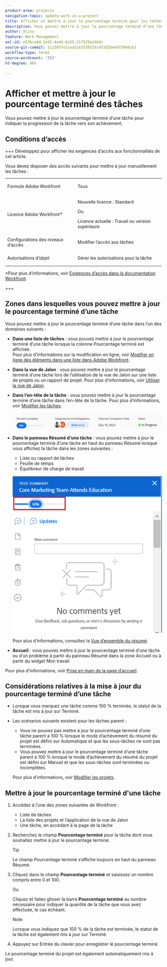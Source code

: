 ```yaml
---
product-area: projects
navigation-topic: update-work-in-a-project
title: Afficher et mettre à jour le pourcentage terminé pour les tâches
description: Vous pouvez mettre à jour le pourcentage terminé d’une tâche pour indiquer la progression de la tâche vers son achèvement.
author: Alina
feature: Work Management
exl-id: e53bca4d-1ed3-4e4d-8a35-217529a246dc
source-git-commit: 1c2303fe2cea51e3339335c433d2be6475949cb1
workflow-type: tm+mt
source-wordcount: '553'
ht-degree: 96%

---
```


# Afficher et mettre à jour le pourcentage terminé des tâches

<!--Audited:01/2024-->

Vous pouvez mettre à jour le pourcentage terminé d’une tâche pour indiquer la progression de la tâche vers son achèvement.

## Conditions d’accès

+++ Développez pour afficher les exigences d’accès aux fonctionnalités de cet article.

Vous devez disposer des accès suivants pour mettre à jour manuellement les tâches :

<table style="table-layout:auto"> 
 <col> 
 <col> 
 <tbody> 
  <tr> 
   <td role="rowheader">Formule Adobe Workfront</td> 
   <td> <p>Tous</p> </td> 
  </tr> 
  <tr> 
   <td role="rowheader">Licence Adobe Workfront*</td> 
   <td> <p>Nouvelle licence : Standard</p> 
   Ou
   <p>Licence actuelle : Travail ou version supérieure</p>
   </td> 
  </tr> 
  <tr> 
   <td role="rowheader">Configurations des niveaux d’accès</td> 
   <td> <p>Modifier l’accès aux tâches</p> </td> 
  </tr> 
  <tr> 
   <td role="rowheader">Autorisations d’objet</td> 
   <td> <p>Gérer les autorisations pour la tâche</p>  </td> 
  </tr> 
 </tbody> 
</table>

*Pour plus d’informations, voir [Exigences d’accès dans la documentation Workfront](/help/quicksilver/administration-and-setup/add-users/access-levels-and-object-permissions/access-level-requirements-in-documentation.md).

+++

## Zones dans lesquelles vous pouvez mettre à jour le pourcentage terminé d’une tâche

Vous pouvez mettre à jour le pourcentage terminé d’une tâche dans l’un des domaines suivants :

* **Dans une liste de tâches** : vous pouvez mettre à jour le pourcentage terminé d’une tâche lorsque la colonne Pourcentage terminé est affichée.\
  Pour plus d’informations sur la modification en ligne, voir [Modifier en ligne des éléments dans une liste dans Adobe Workfront](../../../workfront-basics/navigate-workfront/use-lists/inline-edit-objects.md).

* **Dans la vue de Jalon** : vous pouvez mettre à jour le pourcentage terminé d’une tâche lors de l’utilisation de la vue de Jalon sur une liste de projets ou un rapport de projet. Pour plus d’informations, voir [Utiliser la vue de Jalon](../../../reports-and-dashboards/reports/reporting-elements/use-milestone-view.md).

<!--only in legacy commenting: 
* **As you update the task**:  You can update the percent complete option of a task when adding an update to the task.

  >[!IMPORTANT]
  >
  >This option displays only after you enable the Show Percent Complete option.  
  >To enable the percent complete update bar for tasks, do the following:   
  >
  >1. Go to the **Main** menu>your name>**More** icon next to your name >**Edit** > select **Show percent complete on update status**.   
  >![](assets/show-percent-complete-toggle-in-user-profile-350x243.png)  >-->

* **Dans l’en-tête de la tâche** : vous pouvez mettre à jour le pourcentage terminé d’une tâche dans l’en-tête de la tâche. Pour plus d’informations, voir [Modifier les tâches](../../tasks/manage-tasks/edit-tasks.md).

  ![](assets/nwe-updatetaskpercentinheader-350x54.png)

* **Dans le panneau Résumé d’une tâche** : vous pouvez mettre à jour le pourcentage terminé d’une tâche en haut du panneau Résumé lorsque vous affichez la tâche dans les zones suivantes :

   * Liste ou rapport de tâches
   * Feuille de temps
   * Équilibreur de charge de travail

  ![](assets/update-percent-complete-in-task-summary-highlighted.png)

  Pour plus d’informations, consultez la [Vue d’ensemble du résumé](/help/quicksilver/workfront-basics/the-new-workfront-experience/summary-overview.md).

* **Accueil** : vous pouvez mettre à jour le pourcentage terminé d’une tâche ou d’un problème à partir du panneau Résumé dans la zone Accueil ou à partir du widget Mon travail.

Pour plus d’informations, voir [Prise en main de la page d’accueil](/help/quicksilver/workfront-basics/using-home/using-the-home-area/get-started-with-home.md).

## Considérations relatives à la mise à jour du pourcentage terminé d’une tâche

* Lorsque vous marquez une tâche comme 100 % terminée, le statut de la tâche est mis à jour sur Terminé.
* Les scénarios suivants existent pour les tâches parent :
   * Vous ne pouvez pas mettre à jour le pourcentage terminé d’une tâche parent à 100 % lorsque le mode d’achèvement du résumé du projet est défini sur Automatique et que les sous-tâches ne sont pas terminées.
   * Vous pouvez mettre à jour le pourcentage terminé d’une tâche parent à 100 % lorsque le mode d’achèvement du résumé du projet est défini sur Manuel et que les sous-tâches sont terminées ou incomplètes.

  Pour plus d’informations, voir [Modifier les projets](../manage-projects/edit-projects.md).

## Mettre à jour le pourcentage terminé d&#39;une tâche

1. Accédez à l’une des zones suivantes de Workfront :

   * Liste de tâches
   * La liste des projets et l’application de la vue de Jalon
   * Une tâche, en accédant à la page de la tâche
1. Recherchez le champ **Pourcentage terminé** pour la tâche dont vous souhaitez mettre à jour le pourcentage terminé.

   >[!TIP]
   >
   >  Le champ Pourcentage terminé s’affiche toujours en haut du panneau Résumé.


1. Cliquez dans le champ **Pourcentage terminé** et saisissez un nombre compris entre 0 et 100.

   Ou

   Cliquez et faites glisser la barre **Pourcentage terminé** au nombre nécessaire pour indiquer la quantité de la tâche que vous avez effectuée, le cas échéant.

   >[!NOTE]
   >
   >Lorsque vous indiquez que 100 % de la tâche est terminée, le statut de la tâche est également mis à jour sur Terminé.


1. Appuyez sur Entrée du clavier pour enregistrer le pourcentage terminé.

Le pourcentage terminé du projet est également automatiquement mis à jour.

